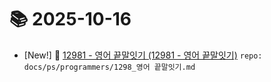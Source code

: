 # 📚 2025-10-16
- [New!] 📗 [12981 - 영어 끝말잇기 (12981 - 영어 끝말잇기)](https://til.qriosity.dev/featured/ps/programmers/1298_영어%20끝말잇기) `repo: docs/ps/programmers/1298_영어 끝말잇기.md`
